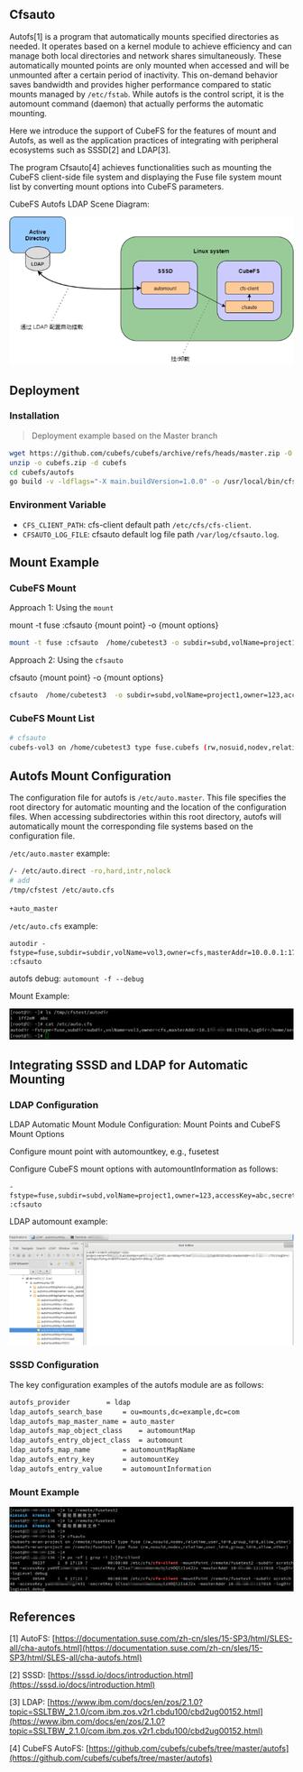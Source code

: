 ## Cfsauto

Autofs[1] is a program that automatically mounts specified directories as needed. It operates based on a kernel module to achieve efficiency and can manage both local directories and network shares simultaneously. These automatically mounted points are only mounted when accessed and will be unmounted after a certain period of inactivity. This on-demand behavior saves bandwidth and provides higher performance compared to static mounts managed by `/etc/fstab`. While autofs is the control script, it is the automount command (daemon) that actually performs the automatic mounting.

Here we introduce the support of CubeFS for the features of mount and Autofs, as well as the application practices of integrating with peripheral ecosystems such as SSSD[2] and LDAP[3].

The program Cfsauto[4] achieves functionalities such as mounting the CubeFS client-side file system and displaying the Fuse file system mount list by converting mount options into CubeFS parameters.

CubeFS Autofs LDAP Scene Diagram:

![Scene Diagram](./pic/autofs-1.png)


## Deployment

### Installation

>Deployment example based on the Master branch
```bash
wget https://github.com/cubefs/cubefs/archive/refs/heads/master.zip -O cubefs.zip
unzip -o cubefs.zip -d cubefs
cd cubefs/autofs
go build -v -ldflags="-X main.buildVersion=1.0.0" -o /usr/local/bin/cfsauto
```

### Environment Variable

* `CFS_CLIENT_PATH`: cfs-client default path `/etc/cfs/cfs-client`.
* `CFSAUTO_LOG_FILE`: cfsauto default log file path `/var/log/cfsauto.log`.
## Mount Example

### CubeFS Mount

Approach 1: Using the `mount`

mount -t fuse :cfsauto {mount point} -o {mount options}

```bash
mount -t fuse :cfsauto  /home/cubetest3 -o subdir=subd,volName=project1,owner=123,accessKey=abc,secretKey=xyz,masterAddr=10.0.0.12:17010,logDir=/var/logs/cfs/log,enablePosixACL,logLevel=debug
```

Approach 2: Using the `cfsauto`

cfsauto {mount point} -o {mount options}

```bash
cfsauto  /home/cubetest3  -o subdir=subd,volName=project1,owner=123,accessKey=abc,secretKey=xyz,masterAddr=10.0.0.12:17010,logDir=/var/logs/cfs/log,enablePosixACL,logLevel=debug
```

### CubeFS Mount List

```bash
# cfsauto 
cubefs-vol3 on /home/cubetest3 type fuse.cubefs (rw,nosuid,nodev,relatime,user_id=0,group_id=0,allow_other)
```

## Autofs Mount Configuration

The configuration file for autofs is `/etc/auto.master`. This file specifies the root directory for automatic mounting and the location of the configuration files. When accessing subdirectories within this root directory, autofs will automatically mount the corresponding file systems based on the configuration file.

`/etc/auto.master` example:

```bash
/- /etc/auto.direct -ro,hard,intr,nolock
# add
/tmp/cfstest /etc/auto.cfs

+auto_master
```

`/etc/auto.cfs` example:

```plain
autodir -fstype=fuse,subdir=subdir,volName=vol3,owner=cfs,masterAddr=10.0.0.1:17010,logDir=/home/service/logauto,enablePosixACL,logLever=debug :cfsauto
```

autofs debug: `automount -f --debug`

Mount Example:

![Mount Example](./pic/autofs-2.png)


## Integrating SSSD and LDAP for Automatic Mounting

### LDAP Configuration

LDAP Automatic Mount Module Configuration: Mount Points and CubeFS Mount Options

Configure mount point with automountkey, e.g., fusetest

Configure CubeFS mount options with automountInformation as follows:

```plain
-fstype=fuse,subdir=subd,volName=project1,owner=123,accessKey=abc,secretKey=xyz,masterAddr=10.0.0.12:17010,logDir=/var/logs/cfs/log,enablePosixACL,logLevel=debug :cfsauto
```
LDAP automount example:

![Automount Example](./pic/autofs-3.png)


### SSSD Configuration

The key configuration examples of the autofs module are as follows:

```bash
autofs_provider			= ldap
ldap_autofs_search_base		= ou=mounts,dc=example,dc=com
ldap_autofs_map_master_name	= auto_master
ldap_autofs_map_object_class	= automountMap
ldap_autofs_entry_object_class	= automount
ldap_autofs_map_name		= automountMapName
ldap_autofs_entry_key		= automountKey
ldap_autofs_entry_value		= automountInformation
```

### Mount Example

![mount example](./pic/autofs-4.png)


## References

[1] AutoFS: [https://documentation.suse.com/zh-cn/sles/15-SP3/html/SLES-all/cha-autofs.html](https://documentation.suse.com/zh-cn/sles/15-SP3/html/SLES-all/cha-autofs.html)

[2] SSSD: [https://sssd.io/docs/introduction.html](https://sssd.io/docs/introduction.html)

[3] LDAP: [https://www.ibm.com/docs/en/zos/2.1.0?topic=SSLTBW_2.1.0/com.ibm.zos.v2r1.cbdu100/cbd2ug00152.html](https://www.ibm.com/docs/en/zos/2.1.0?topic=SSLTBW_2.1.0/com.ibm.zos.v2r1.cbdu100/cbd2ug00152.html)

[4] CubeFS AutoFS: [https://github.com/cubefs/cubefs/tree/master/autofs](https://github.com/cubefs/cubefs/tree/master/autofs)

 

